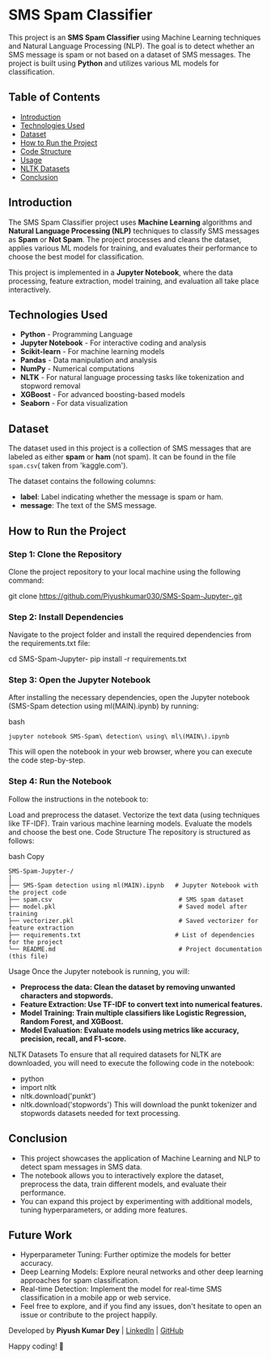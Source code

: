 # SMS Spam Classifier

This project is an **SMS Spam Classifier** using Machine Learning techniques and Natural Language Processing (NLP). The goal is to detect whether an SMS message is spam or not based on a dataset of SMS messages. The project is built using **Python** and utilizes various ML models for classification.

## Table of Contents
- [Introduction](#introduction)
- [Technologies Used](#technologies-used)
- [Dataset](#dataset)
- [How to Run the Project](#how-to-run-the-project)
- [Code Structure](#code-structure)
- [Usage](#usage)
- [NLTK Datasets](#nltk-datasets)
- [Conclusion](#conclusion)

## Introduction
The SMS Spam Classifier project uses **Machine Learning** algorithms and **Natural Language Processing (NLP)** techniques to classify SMS messages as **Spam** or **Not Spam**. The project processes and cleans the dataset, applies various ML models for training, and evaluates their performance to choose the best model for classification.

This project is implemented in a **Jupyter Notebook**, where the data processing, feature extraction, model training, and evaluation all take place interactively.

## Technologies Used
- **Python** - Programming Language
- **Jupyter Notebook** - For interactive coding and analysis
- **Scikit-learn** - For machine learning models
- **Pandas** - Data manipulation and analysis
- **NumPy** - Numerical computations
- **NLTK** - For natural language processing tasks like tokenization and stopword removal
- **XGBoost** - For advanced boosting-based models
- **Seaborn** - For data visualization

## Dataset
The dataset used in this project is a collection of SMS messages that are labeled as either **spam** or **ham** (not spam). It can be found in the file `spam.csv`( taken from 'kaggle.com').

The dataset contains the following columns:
- **label**: Label indicating whether the message is spam or ham.
- **message**: The text of the SMS message.

## How to Run the Project

### Step 1: Clone the Repository
Clone the project repository to your local machine using the following command:

git clone https://github.com/Piyushkumar030/SMS-Spam-Jupyter-.git

### Step 2: Install Dependencies
Navigate to the project folder and install the required dependencies from the requirements.txt file:

cd SMS-Spam-Jupyter-
pip install -r requirements.txt


### Step 3: Open the Jupyter Notebook
After installing the necessary dependencies, open the Jupyter notebook (SMS-Spam detection using ml(MAIN).ipynb) by running:

bash
```
jupyter notebook SMS-Spam\ detection\ using\ ml\(MAIN\).ipynb

```
This will open the notebook in your web browser, where you can execute the code step-by-step.

### Step 4: Run the Notebook
Follow the instructions in the notebook to:

Load and preprocess the dataset.
Vectorize the text data (using techniques like TF-IDF).
Train various machine learning models.
Evaluate the models and choose the best one.
Code Structure
The repository is structured as follows:

bash
Copy
```
SMS-Spam-Jupyter-/
│
├── SMS-Spam detection using ml(MAIN).ipynb   # Jupyter Notebook with the project code
├── spam.csv                                   # SMS spam dataset
├── model.pkl                                  # Saved model after training
├── vectorizer.pkl                             # Saved vectorizer for feature extraction
├── requirements.txt                          # List of dependencies for the project
└── README.md                                  # Project documentation (this file)
```
Usage
Once the Jupyter notebook is running, you will:

- **Preprocess the data: Clean the dataset by removing unwanted characters and stopwords.**
- **Feature Extraction: Use TF-IDF to convert text into numerical features.**
- **Model Training: Train multiple classifiers like Logistic Regression, Random Forest, and XGBoost.**
- **Model Evaluation: Evaluate models using metrics like accuracy, precision, recall, and F1-score.**

NLTK Datasets
To ensure that all required datasets for NLTK are downloaded, you will need to execute the following code in the notebook:

- python
- import nltk
- nltk.download('punkt')
- nltk.download('stopwords')
This will download the punkt tokenizer and stopwords datasets needed for text processing.

## Conclusion
- This project showcases the application of Machine Learning and NLP to detect spam messages in SMS data.
- The notebook allows you to interactively explore the dataset, preprocess the data, train different models, and evaluate their performance.
- You can expand this project by experimenting with additional models, tuning hyperparameters, or adding more features.

## Future Work
- Hyperparameter Tuning: Further optimize the models for better accuracy.
- Deep Learning Models: Explore neural networks and other deep learning approaches for spam classification.
- Real-time Detection: Implement the model for real-time SMS classification in a mobile app or web service.
- Feel free to explore, and if you find any issues, don't hesitate to open an issue or contribute to the project happily.


Developed by **Piyush Kumar Dey** | [LinkedIn](https://linkedin.com/in/piyush-kumar-dey-291b19342) | [GitHub](https://github.com/Piyushkumar030)


Happy coding! 🚀


